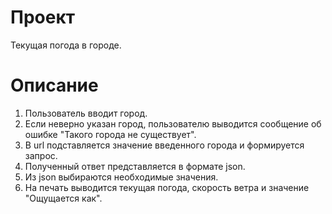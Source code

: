 # Проект

Текущая погода в городе.

# Описание

1. Пользователь вводит город.
2. Если неверно указан город, пользователю выводится сообщение об ошибке "Такого города не существует".
3. В url подставляется значение введенного города и формируется запрос.
4. Полученный ответ представляется в формате json.
5. Из json выбираются необходимые значения.
6. На печать выводится текущая погода, скорость ветра и значение "Ощущается как".
